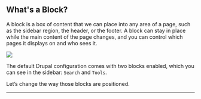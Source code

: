 ## What's a Block?

A block is a box of content that we can place into any area of a page, such as the sidebar region, the header, or the footer. A block can stay in place while the main content of the page changes, and you can control which pages it displays on and who sees it.

<img src="/img/blocks.png" />

The default Drupal configuration comes with two blocks enabled, which you can see in the sidebar: `Search` and `Tools`.

Let’s change the way those blocks are positioned.

---
